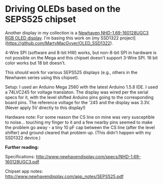 # Driving OLEDs based on the SEPS525 chipset

Another display in my collection is a [Newhaven NHD-1.69-160128UGC3 RGB OLED display](http://www.newhavendisplay.com/nhd169160128ugc3-p-5603.html). I'm basing this work on (my SSD1322 project](https://github.com/MartyMacGyver/OLED_SSD1322).

4-Wire SPI (software and 8-bit HW) works, but non-8-bit SPI in hardware is not possible on the Mega and this chipset doesn't support 3-Wire SPI. 16 bit color works but 18 bit doesn't.

This *should* work for various SEPS525 displays (e.g., others in the Newhaven series using this chipset).

Setup: I used an Arduino Mega 2560 with the latest Arduino 1.5.8 IDE. I used a 74LVC245 for voltage translaton. The display was wired per the serial specs for it, with the level shifted Arduino pins going to the corresponding board pins. The reference voltage for the '245 and the display was 3.3V. (Never apply 5V directly to this display!)

Hardware note: For some reason the CS line on mine was very susceptible to noise... touching my finger to it and a few nearby pins seemed to make the problem go away - a tiny 10 pF cap between the CS line (after the level shifter) and ground cleared that problem up. (This didn't happen with my SSD1322 device.)

**Further reading:**

Specifications: http://www.newhavendisplay.com/specs/NHD-1.69-160128UGC3.pdf

Chipset app notes: http://www.newhavendisplay.com/app_notes/SEPS525.pdf
